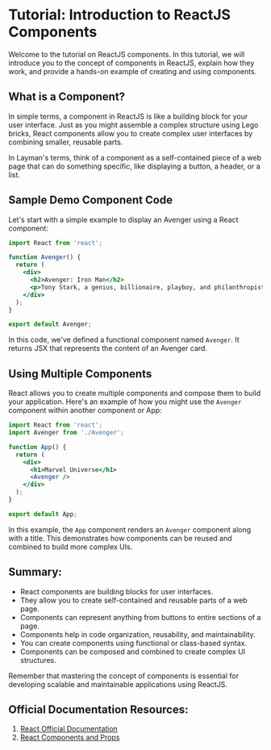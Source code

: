 # Tutorial: Introduction to ReactJS Components

Welcome to the tutorial on ReactJS components. In this tutorial, we will introduce you to the concept of components in ReactJS, explain how they work, and provide a hands-on example of creating and using components.

## What is a Component?

In simple terms, a component in ReactJS is like a building block for your user interface. Just as you might assemble a complex structure using Lego bricks, React components allow you to create complex user interfaces by combining smaller, reusable parts.

In Layman's terms, think of a component as a self-contained piece of a web page that can do something specific, like displaying a button, a header, or a list.

## Sample Demo Component Code

Let's start with a simple example to display an Avenger using a React component:

```jsx
import React from 'react';

function Avenger() {
  return (
    <div>
      <h2>Avenger: Iron Man</h2>
      <p>Tony Stark, a genius, billionaire, playboy, and philanthropist.</p>
    </div>
  );
}

export default Avenger;
```

In this code, we've defined a functional component named `Avenger`. It returns JSX that represents the content of an Avenger card.

## Using Multiple Components

React allows you to create multiple components and compose them to build your application. Here's an example of how you might use the `Avenger` component within another component or App:

```jsx
import React from 'react';
import Avenger from './Avenger';

function App() {
  return (
    <div>
      <h1>Marvel Universe</h1>
      <Avenger />
    </div>
  );
}

export default App;
```

In this example, the `App` component renders an `Avenger` component along with a title. This demonstrates how components can be reused and combined to build more complex UIs.

## Summary:

- React components are building blocks for user interfaces.
- They allow you to create self-contained and reusable parts of a web page.
- Components can represent anything from buttons to entire sections of a page.
- Components help in code organization, reusability, and maintainability.
- You can create components using functional or class-based syntax.
- Components can be composed and combined to create complex UI structures.

Remember that mastering the concept of components is essential for developing scalable and maintainable applications using ReactJS.

## Official Documentation Resources:

1. [React Official Documentation](https://reactjs.org/docs/getting-started.html)
2. [React Components and Props](https://reactjs.org/docs/components-and-props.html)